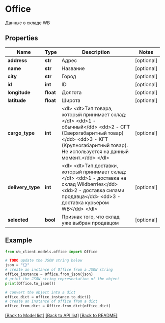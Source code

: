 # Office

Данные о складе WB

## Properties

Name | Type | Description | Notes
------------ | ------------- | ------------- | -------------
**address** | **str** | Адрес | [optional] 
**name** | **str** | Название | [optional] 
**city** | **str** | Город | [optional] 
**id** | **int** | ID | [optional] 
**longitude** | **float** | Долгота | [optional] 
**latitude** | **float** | Широта | [optional] 
**cargo_type** | **int** | &lt;dl&gt; &lt;dt&gt;Тип товара, который принимает склад:&lt;/dt&gt; &lt;dd&gt;1 - обычный&lt;/dd&gt; &lt;dd&gt;2 - СГТ (Сверхгабаритный товар)&lt;/dd&gt; &lt;dd&gt;3 - КГТ (Крупногабаритный товар). Не используется на данный момент.&lt;/dd&gt; &lt;/dl&gt;  | [optional] 
**delivery_type** | **int** | &lt;dl&gt; &lt;dt&gt;Тип доставки, который принимает склад:&lt;/dt&gt; &lt;dd&gt;1 - доставка на склад Wildberries&lt;/dd&gt; &lt;dd&gt;2 - доставка силами продавца&lt;/dd&gt; &lt;dd&gt;3 - доставка курьером WB&lt;/dd&gt; &lt;/dl&gt;  | [optional] 
**selected** | **bool** | Признак того, что склад уже выбран продавцом | [optional] 

## Example

```python
from wb_client.models.office import Office

# TODO update the JSON string below
json = "{}"
# create an instance of Office from a JSON string
office_instance = Office.from_json(json)
# print the JSON string representation of the object
print(Office.to_json())

# convert the object into a dict
office_dict = office_instance.to_dict()
# create an instance of Office from a dict
office_from_dict = Office.from_dict(office_dict)
```
[[Back to Model list]](../README.md#documentation-for-models) [[Back to API list]](../README.md#documentation-for-api-endpoints) [[Back to README]](../README.md)


